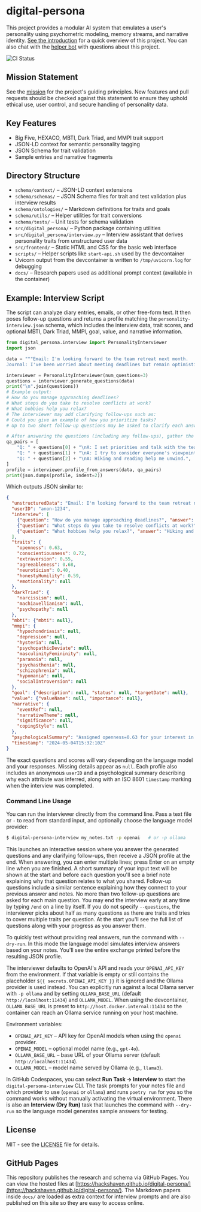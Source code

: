 # digital-persona

This project provides a modular AI system that emulates a user's personality using psychometric modeling, memory streams, and narrative identity. 
[See the introduction](https://github.com/Hackshaven/digital-persona/wiki/Introduction) for a quick overview of this project. You can also chat with the [helper bot](https://chatgpt.com/g/g-6860217d14fc8191b9be6b80e74134fe-digital-persona-helper-bot) with questions about this project.

![CI Status](https://github.com/Hackshaven/digital-persona/actions/workflows/test.yml/badge.svg?branch=main)

## Mission Statement

See the [mission](https://github.com/Hackshaven/digital-persona/wiki/Mission) for the project's guiding principles. New features
and pull requests should be checked against this statement to ensure they uphold
ethical use, user control, and secure handling of personality data.

## Key Features
- Big Five, HEXACO, MBTI, Dark Triad, and MMPI trait support
- JSON-LD context for semantic personality tagging
- JSON Schema for trait validation
- Sample entries and narrative fragments

## Directory Structure
- `schema/context/` – JSON-LD context extensions
- `schema/schemas/` – JSON Schema files for trait and test validation plus interview results
- `schema/ontologies/` – Markdown definitions for traits and goals
- `schema/utils/` – Helper utilities for trait conversions
- `schema/tests/` – Unit tests for schema validation
- `src/digital_persona/` – Python package containing utilities
- `src/digital_persona/interview.py` – Interview assistant that derives
  personality traits from unstructured user data
- `src/frontend/` – Static HTML and CSS for the basic web interface
- `scripts/` – Helper scripts like `start-api.sh` used by the devcontainer
- Uvicorn output from the devcontainer is written to `/tmp/uvicorn.log` for debugging
- `docs/` – Research papers used as additional prompt context (available in the container)

## Example: Interview Script

The script can analyze diary entries, emails, or other free-form text. It then
poses follow-up questions and returns a profile matching the
`personality-interview.json` schema, which includes the interview data,
trait scores, and optional MBTI, Dark Triad, MMPI, goal, value, and narrative
information.

```python
from digital_persona.interview import PersonalityInterviewer
import json

data = """Email: I'm looking forward to the team retreat next month.
Journal: I've been worried about meeting deadlines but remain optimistic."""

interviewer = PersonalityInterviewer(num_questions=3)
questions = interviewer.generate_questions(data)
print("\n".join(questions))
# Example output:
# How do you manage approaching deadlines?
# What steps do you take to resolve conflicts at work?
# What hobbies help you relax?
# The interviewer may add clarifying follow-ups such as:
# Could you give an example of how you prioritize tasks?
# Up to two short follow-up questions may be asked to clarify each answer.

# After answering the questions (including any follow-ups), gather the Q&A pairs
qa_pairs = [
    "Q: " + questions[0] + "\nA: I set priorities and talk with the team.",
    "Q: " + questions[1] + "\nA: I try to consider everyone's viewpoint.",
    "Q: " + questions[2] + "\nA: Hiking and reading help me unwind.",
]
profile = interviewer.profile_from_answers(data, qa_pairs)
print(json.dumps(profile, indent=2))
```

Which outputs JSON similar to:

```json
{
  "unstructuredData": "Email: I'm looking forward to the team retreat next month.\nJournal: I've been worried about meeting deadlines but remain optimistic.",
  "userID": "anon-1234",
  "interview": [
    {"question": "How do you manage approaching deadlines?", "answer": "I set priorities and talk with the team."},
    {"question": "What steps do you take to resolve conflicts at work?", "answer": "I try to consider everyone's viewpoint."},
    {"question": "What hobbies help you relax?", "answer": "Hiking and reading help me unwind."}
  ],
  "traits": {
    "openness": 0.63,
    "conscientiousness": 0.72,
    "extraversion": 0.55,
    "agreeableness": 0.68,
    "neuroticism": 0.40,
    "honestyHumility": 0.59,
    "emotionality": null
  },
  "darkTriad": {
    "narcissism": null,
    "machiavellianism": null,
    "psychopathy": null
  },
  "mbti": {"mbti": null},
  "mmpi": {
    "hypochondriasis": null,
    "depression": null,
    "hysteria": null,
    "psychopathicDeviate": null,
    "masculinityFemininity": null,
    "paranoia": null,
    "psychasthenia": null,
    "schizophrenia": null,
    "hypomania": null,
    "socialIntroversion": null
  },
  "goal": {"description": null, "status": null, "targetDate": null},
  "value": {"valueName": null, "importance": null},
  "narrative": {
    "eventRef": null,
    "narrativeTheme": null,
    "significance": null,
    "copingStyle": null
  },
  "psychologicalSummary": "Assigned openness=0.63 for your interest in new ideas, conscientiousness=0.72 because you plan tasks carefully, extraversion=0.55 since you enjoy team activities, agreeableness=0.68 due to collaborative comments, and neuroticism=0.40 reflecting only mild worry",
  "timestamp": "2024-05-04T15:32:10Z"
}
```

The exact questions and scores will vary depending on the language model and
your responses. Missing details appear as `null`. Each profile also includes an
anonymous `userID` and a psychological summary describing why each attribute was
inferred, along with an ISO 8601 `timestamp` marking when the interview was completed.

### Command Line Usage

You can run the interviewer directly from the command line. Pass a text
file or `-` to read from standard input, and optionally choose the language model
provider:

```bash
$ digital-persona-interview my_notes.txt -p openai   # or -p ollama
```

This launches an interactive session where you answer the generated questions
and any clarifying follow-ups, then receive a JSON profile at the end. When
answering, you can enter multiple lines; press Enter on an empty line when you
are finished. A short summary of your input text will be shown at the start and
before each question you'll see a brief note explaining why that question
relates to what you shared. Follow-up questions include a similar sentence
explaining how they connect to your previous answer and notes. No more than two
follow-up questions are asked for each main question. You may end the interview early at any time by
typing `/end` on a line by itself. If you do not specify `--questions`, the
interviewer picks about half as many questions as there are traits and tries to
cover multiple traits per question. At the start you'll see the full list of
questions along with your progress as you answer them.

To quickly test without providing real answers, run the command with
`--dry-run`. In this mode the language model simulates interview answers based
on your notes. You'll see the entire exchange printed before the resulting JSON
profile.

The interviewer defaults to OpenAI's API and reads your `OPENAI_API_KEY` from the
environment. If that variable is empty or still contains the placeholder
`${{ secrets.OPENAI_API_KEY }}` it is ignored and the Ollama provider is used
instead. You can explicitly run against a local Ollama server with `-p ollama`
and by setting `OLLAMA_BASE_URL` (default `http://localhost:11434`) and
`OLLAMA_MODEL`. When using the devcontainer, `OLLAMA_BASE_URL` is preset to
`http://host.docker.internal:11434` so the container can reach an Ollama service
running on your host machine.

Environment variables:

- `OPENAI_API_KEY` – API key for OpenAI models when using the `openai` provider.
- `OPENAI_MODEL` – optional model name (e.g., `gpt-4o`).
- `OLLAMA_BASE_URL` – base URL of your Ollama server (default `http://localhost:11434`).
- `OLLAMA_MODEL` – model name served by Ollama (e.g., `llama3`).

In GitHub Codespaces, you can select **Run Task → Interview** to start the
`digital-persona-interview` CLI. The task prompts for your notes file and
which provider to use (``openai`` or ``ollama``) and runs ``poetry run`` for you
so the command works without manually activating the virtual environment.
There is also an **Interview (Dry Run)** task that launches the command with
``--dry-run`` so the language model generates sample answers for testing.

## License
MIT - see the [LICENSE](LICENSE) file for details.

## GitHub Pages

This repository publishes the research and schema via GitHub Pages. You can view the hosted files at [https://hackshaven.github.io/digital-persona/](https://hackshaven.github.io/digital-persona/).
The Markdown papers inside `docs/` are loaded as extra context for interview prompts and are also published on this site so they are easy to access online.
